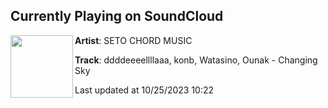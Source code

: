 ## Currently Playing on SoundCloud

[<img align="left" width="100" src="https://i1.sndcdn.com/artworks-Epa3NBH1CEXJoI8W-WHTlZQ-t500x500.jpg">](https://soundcloud.com/seto-chord-music/ddddeeeellllaaa-konb-watasino-ounak-changing-sky)

**Artist**: SETO CHORD MUSIC 

**Track**: ddddeeeellllaaa, konb, Watasino, Ounak - Changing Sky

Last updated at 10/25/2023 10:22
